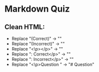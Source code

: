 # Markdown Quiz

## Clean HTML:
- Replace "(Correct)" -> ""
- Replace "(Incorrect)" -> ""
- Replace "<\p><\/p>" -> ""
- Replace ": Correct<\/p>" -> ""
- Replace ": Incorrect<\/p>" -> ""
- Replace "<\p>Question " -> "# Question"